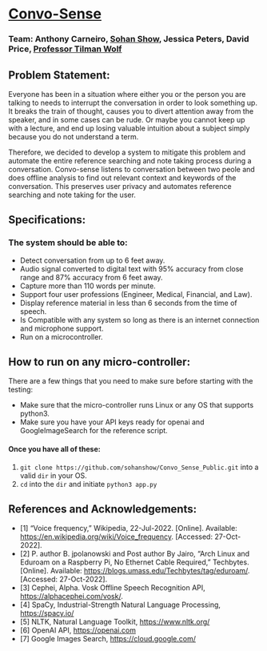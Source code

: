 # [Convo-Sense](http://sdp.ecs.umass.edu/sdp23/team06/)

### Team: Anthony Carneiro, [Sohan Show](https://github.com/sohanshow), Jessica Peters, David Price, [Professor Tilman Wolf](https://people.umass.edu/wolf/)


## Problem Statement:
Everyone has been in a situation where either you or the person you are talking to needs to interrupt the conversation in order to look something up. It breaks the train of thought, causes you to divert attention away from the speaker, and in some cases can be rude. Or maybe you cannot keep up with a lecture, and end up losing valuable intuition about a subject simply because you do not understand a term.

Therefore, we decided to develop a system to mitigate this problem and automate the entire reference searching and note taking process during a conversation. Convo-sense listens to conversation between two peole and does offline analysis to find out relevant context and keywords of the conversation. This preserves user privacy and automates reference searching and note taking for the user.

## Specifications:

### The system should be able to:
- Detect conversation from up to 6 feet away.
- Audio signal converted to digital text with 95% accuracy from close range and 87% accuracy from 6 feet away.
- Capture more than 110 words per minute.
- Support four user professions (Engineer, Medical,
Financial, and Law).
- Display reference material in less than 6 seconds
from the time of speech.
- Is Compatible with any system so long as there is an
internet connection and microphone support.
- Run on a microcontroller.

## How to run on any micro-controller:

There are a few things that you need to make sure before starting with the testing:
 - Make sure that the micro-controller runs Linux or any OS that supports python3.
 - Make sure you have your API keys ready for openai and GoogleImageSearch for the reference script.

#### Once you have all of these:
1. ```git clone https://github.com/sohanshow/Convo_Sense_Public.git``` into a valid ```dir``` in your OS.
2. ```cd``` into the ```dir``` and initiate ```python3 app.py```

## References and Acknowledgements:

- [1] “Voice frequency,” Wikipedia, 22-Jul-2022. [Online]. Available:
https://en.wikipedia.org/wiki/Voice_frequency. [Accessed: 27-Oct-2022].
- [2] P. author B. jpolanowski and Post author By Jairo, “Arch Linux and Eduroam on a Raspberry
Pi, No Ethernet Cable Required,” Techbytes. [Online]. Available:
https://blogs.umass.edu/Techbytes/tag/eduroam/. [Accessed: 27-Oct-2022].
- [3] Cephei, Alpha. Vosk Offline Speech Recognition API, https://alphacephei.com/vosk/.
- [4] SpaCy, Industrial-Strength Natural Language Processing, https://spacy.io/
- [5] NLTK, Natural Language Toolkit, https://www.nltk.org/
- [6] OpenAI API, https://openai.com
- [7] Google Images Search, https://cloud.google.com/







